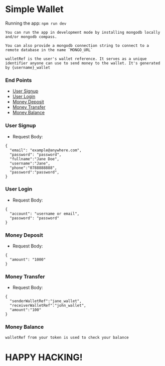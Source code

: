 # Simple Wallet
Running the app:
`npm run dev`

```
You can run the app in development mode by installing mongodb locally and/or mongodb compass.
```
```
You can also provide a mongodb connection string to connect to a remote database in the name `MONGO_URL` 
```
```
walletRef is the user's wallet reference. It serves as a unique identifier anyone can use to send money to the wallet. It's generated by {username}_wallet 
```
### End Points
* [User Signup](/api/user/signup)
* [User Login](/api/user/login)
* [Money Deposit](api/wallet/deposit)
* [Money Transfer](api/wallet/transfer)
* [Money Balance](api/wallet/balance)

### User Signup
* Request Body:
```
{
  "email": "example@anywhere.com",
  "password": "password",
  "fullname":"Jane Doe",
  "username":"Jane",
  "phone":"0788888888",
  "password":"password",
}
```

### User Login
* Request Body:
```
{
  "account": "username or email",
  "password": "password"
}
```
### Money Deposit
* Request Body:
```
{
  "amount": "1000"
}
```
### Money Transfer
* Request Body:
```
{
  "senderWalletRef":"jane_wallet",
  "receiverWalletRef":"john_wallet",
  "amount":"100"
}
```
### Money Balance

```
walletRef from your token is used to check your balance
```

# HAPPY HACKING!
